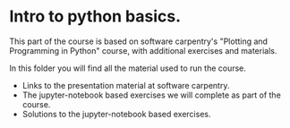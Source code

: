 # Intro to python basics.

This part of the course is based on software carpentry's "Plotting and Programming in Python" course, with additional exercises and materials.

In this folder you will find all the material used to run the course.

* Links to the presentation material at software carpentry.
* The jupyter-notebook based exercises we will complete as part of the course.
* Solutions to the jupyter-notebook based exercises.
